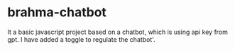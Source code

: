 # brahma-chatbot
It a basic javascript project based on a chatbot, which is using api key from gpt.
I have added a toggle to regulate the chatbot'.
